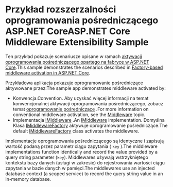 # <a name="aspnet-core-middleware-extensibility-sample"></a><span data-ttu-id="27e97-101">Przykład rozszerzalności oprogramowania pośredniczącego ASP.NET Core</span><span class="sxs-lookup"><span data-stu-id="27e97-101">ASP.NET Core Middleware Extensibility Sample</span></span>

<span data-ttu-id="27e97-102">Ten przykład pokazuje scenariusze opisane w ramach [aktywacji oprogramowania pośredniczącego opartego na fabryce w ASP.NET Core](https://docs.microsoft.com/aspnet/core/fundamentals/middleware/middleware-extensibility).</span><span class="sxs-lookup"><span data-stu-id="27e97-102">This sample demonstrates the scenarios described in [Factory-based middleware activation in ASP.NET Core](https://docs.microsoft.com/aspnet/core/fundamentals/middleware/middleware-extensibility).</span></span>

<span data-ttu-id="27e97-103">Przykładowa aplikacja pokazuje oprogramowanie pośredniczące aktywowane przez:</span><span class="sxs-lookup"><span data-stu-id="27e97-103">The sample app demonstrates middleware activated by:</span></span>

* <span data-ttu-id="27e97-104">Konwencja.</span><span class="sxs-lookup"><span data-stu-id="27e97-104">Convention.</span></span> <span data-ttu-id="27e97-105">Aby uzyskać więcej informacji na temat konwencjonalnej aktywacji oprogramowania pośredniczącego, zobacz temat [oprogramowanie pośredniczące](https://docs.microsoft.com/aspnet/core/fundamentals/middleware/) .</span><span class="sxs-lookup"><span data-stu-id="27e97-105">For more information on conventional middleware activation, see the [Middleware](https://docs.microsoft.com/aspnet/core/fundamentals/middleware/) topic.</span></span>
* <span data-ttu-id="27e97-106">Implementacja [IMiddleware](https://docs.microsoft.com/dotnet/api/microsoft.aspnetcore.http.imiddleware) .</span><span class="sxs-lookup"><span data-stu-id="27e97-106">An [IMiddleware](https://docs.microsoft.com/dotnet/api/microsoft.aspnetcore.http.imiddleware) implementation.</span></span> <span data-ttu-id="27e97-107">Domyślna Klasa [IMiddlewareFactory](https://docs.microsoft.com/dotnet/api/microsoft.aspnetcore.http.imiddlewarefactory) aktywuje oprogramowanie pośredniczące.</span><span class="sxs-lookup"><span data-stu-id="27e97-107">The default [IMiddlewareFactory](https://docs.microsoft.com/dotnet/api/microsoft.aspnetcore.http.imiddlewarefactory) class activates the middleware.</span></span>

<span data-ttu-id="27e97-108">Implementacje oprogramowania pośredniczącego są identyczne i zapisują wartość podaną przez parametr ciągu zapytania ( `key` ).</span><span class="sxs-lookup"><span data-stu-id="27e97-108">The middleware implementations function identically and record the value provided by a query string parameter (`key`).</span></span> <span data-ttu-id="27e97-109">Middlewares używają wstrzykniętego kontekstu bazy danych (usługi w zakresie) do rejestrowania wartości ciągu zapytania w bazie danych w pamięci.</span><span class="sxs-lookup"><span data-stu-id="27e97-109">The middlewares use an injected database context (a scoped service) to record the query string value in an in-memory database.</span></span>
